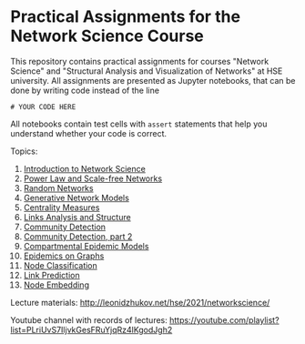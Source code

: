 # Practical Assignments for the Network Science Course

This repository contains practical assignments for courses "Network Science" and "Structural Analysis and Visualization of Networks" at HSE university. All assignments are presented as Jupyter notebooks, that can be done by writing code instead of the line 
```
# YOUR CODE HERE
```
All notebooks contain test cells with `assert` statements that help you understand whether your code is correct.

Topics:
1. [Introduction to Network Science](assignment_intro/assignment.ipynb)
2. [Power Law and Scale-free Networks](assignment_power_law/assignment.ipynb)
3. [Random Networks](assignment_random_networks/assignment.ipynb)
4. [Generative Network Models](assignment_generative_network_models/assignment.ipynb)
5. [Centrality Measures](assignment_centrality_measures/assignment.ipynb)
6. [Links Analysis and Structure](assignment_link_structure/assignment.ipynb)
7. [Community Detection](assignment_communities/assignment.ipynb)
8. [Community Detection, part 2](assignment_communities_2/assignment.ipynb)
9. [Compartmental Epidemic Models](assignment_compartmental_epidemics/assignment.ipynb)
10. [Epidemics on Graphs](assignment_epidemics_on_graphs/assignment.ipynb)
11. [Node Classification](assignment_node_classification/assignment.ipynb)
12. [Link Prediction](assignment_link_prediction/assignment.ipynb)
13. [Node Embedding](assignment_node_embedding/assignment.ipynb)

Lecture materials: http://leonidzhukov.net/hse/2021/networkscience/

Youtube channel with records of lectures: https://youtube.com/playlist?list=PLriUvS7IljvkGesFRuYjqRz4lKgodJgh2
